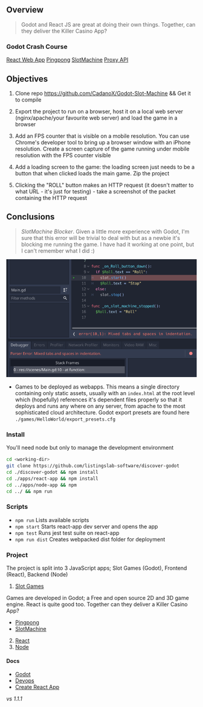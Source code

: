 ## Overview

> Godot and React JS are great at doing their own things. Together, can they deliver the Killer Casino App? 

### Godot Crash Course

[React Web App](https://discover-godot.web.app)
[Pingpong](https://discover-godot.web.app/games/Pingpong)
[SlotMachine](https://discover-godot.web.app/games/SlotMachine)
[Proxy API](https://discover-godot.web.app/api/)

## Objectives

1. Clone repo https://github.com/CadanoX/Godot-Slot-Machine && Get it to compile

2. Export the project to run on a browser, host it on a local web server (nginx/apache/your favourite web server) and load the game in a browser

3. Add an FPS counter that is visible on a mobile resolution. You can use Chrome's developer tool to bring up a browser window with an iPhone resolution. Create a screen capture of the game running under mobile resolution with the FPS counter visible

4. Add a loading screen to the game: the loading screen just needs to be a button that when clicked loads the main game. Zip the project

5. Clicking the "ROLL" button makes an HTTP request (it doesn't matter to what URL - it's just for testing) - take a screenshot of the packet containing the HTTP request

## Conclusions

> *SlotMachine Blocker*. Given a little more experience with Godot, I'm sure that this error will be trivial to deal with but as a newbie it's blocking me running the game. I have had it working at one point, but I can't remember what I did :)

![SlotMachine](./apps/docs/media/mixed-tabs-and-spaces.png)

- Games to be deployed as webapps. This means a single directory containing only static assets, usually with an `index.html` at the root level which (hopefully) references it's dependent files properly so that it deploys and runs any where on any server, from apache to the most sophisticated cloud architecture. Godot export presets are found here `./games/HelloWorld/export_presets.cfg`

### Install

You'll need node but only to manage the development environment

```bash
cd <working-dir>
git clone https://github.com/listingslab-software/discover-godot
cd ./discover-godot && npm install
cd ./apps/react-app && npm install
cd ../apps/node-app && npm 
cd ../ && npm run
```

### Scripts

- `npm run` Lists available scripts
- `npm start` Starts react-app dev server and opens the app  
- `npm test` Runs jest test suite on react-app
- `npm run dist` Creates webpacked dist folder for deployment

### Project

The project is split into 3 JavaScript apps; Slot Games (Godot), Frontend (React), Backend (Node) 

1. [Slot Games](./apps/docs/slot-games.md) 

Games are developed in Godot; a Free and open source 2D and 3D game engine. React is quite good too. Together can they deliver a Killer Casino App? 

- [Pingpong](./games/Pingpong)
- [SlotMachine](./games/SlotMachine)

2. [React](./apps/react-app) 
3. [Node](./apps/node-app)

#### Docs

- [Godot](./apps/docs/godot.md) 
- [Devops](./apps/docs/devops.md)
- [Create React App](./apps/docs/create-react-app.md)

_vs 1.1.1_
